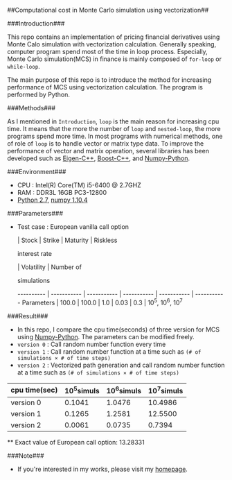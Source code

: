 ##Computational cost in Monte Carlo simulation using vectorization##

###Introduction###

This repo contains an implementation of pricing financial derivatives using Monte Calo simulation with vectorization calculation. Generally speaking, computer program spend most of the time in loop process. Especially, Monte Carlo simulation(MCS) in finance is mainly composed of `for-loop` or `while-loop`.

The main purpose of this repo is to introduce the method for increasing performance of MCS using vectorization calculation. The program is performed by Python.

###Methods###

As I mentioned in `Introduction`, `loop` is the main reason for increasing cpu time. It means that the more the number of `loop` and `nested-loop`, the more programs spend more time. In most programs with numerical methods, one of role of `loop` is to handle vector or matrix type data. To improve the performance of vector and matrix operation, several libraries has been developed such as [Eigen-C++](http://eigen.tuxfamily.org/index.php?title=Main_Page), [Boost-C++](http://www.boost.org/), and [Numpy-Python](www.numpy.org/).


###Environment###

- CPU : Intel(R) Core(TM) i5-6400 @ 2.7GHZ
- RAM : DDR3L 16GB PC3-12800
- [Python 2.7](https://www.python.org/), [numpy 1.10.4](http://www.numpy.org/)

###Parameters###

- Test case : European vanilla call option

   | Stock | Strike | Maturity | Riskless <p>interest rate</p>  | Volatility | Number of <p>simulations</p> 
---------- | ----------- | ----------- | ----------- | ----------- | -----------
Parameters | 100.0 | 100.0 | 1.0 | 0.03 | 0.3 | 10<sup>5</sup>, 10<sup>6</sup>, 10<sup>7</sup>

###Result###
- In this repo, I compare the cpu time(seconds) of three version for MCS using [Numpy-Python](www.numpy.org/). The parameters can be modified freely.
- `version 0` : Call random number function every time
- `version 1` : Call random number function at a time such as `(# of simulations × # of time steps)`
- `version 2` : Vectorized path generation and call random number function at a time such as `(# of simulations × # of time steps)`

cpu time(sec) | 10<sup>5</sup>simuls  | 10<sup>6</sup>simuls  | 10<sup>7</sup>simuls
------------ | ------------- | ------------- | -------------
version 0 | 0.1041 | 1.0476 | 10.4986
version 1 | 0.1265 | 1.2581 | 12.5500
version 2 | 0.0061 | 0.0735 | 0.7394
** Exact value of European call option: 13.28331

###Note###
- If you're interested in my works, please visit my [homepage](https://sites.google.com/site/yoomh1989/).